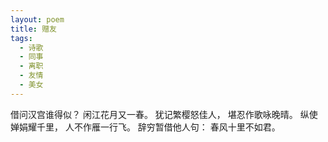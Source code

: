 ```yaml
---
layout: poem
title: 赠友
tags:
  - 诗歌
  - 同事
  - 离职
  - 友情
  - 美女
---
```

借问汉宫谁得似？
闲江花月又一春。
犹记繁樱怒佳人，
堪忍作歌咏晚晴。
纵使婵娟耀千里，
人不作雁一行飞。
辞穷暂借他人句：
春风十里不如君。
